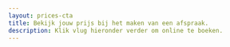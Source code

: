 ```yaml
---
layout: prices-cta
title: Bekijk jouw prijs bij het maken van een afspraak.
description: Klik vlug hieronder verder om online te boeken.
---
```

